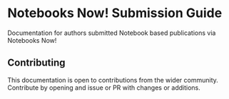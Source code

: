 # Notebooks Now! Submission Guide

Documentation for authors submitted Notebook based publications via Notebooks Now!

## Contributing

This documentation is open to contributions from the wider community. Contribute by opening and issue or PR with changes or additions.
